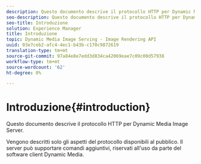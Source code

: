 ```yaml
---
description: Questo documento descrive il protocollo HTTP per Dynamic Media Image Server.
seo-description: Questo documento descrive il protocollo HTTP per Dynamic Media Image Server.
seo-title: Introduzione
solution: Experience Manager
title: Introduzione
topic: Dynamic Media Image Serving - Image Rendering API
uuid: 03e7ceb2-afc4-4ec1-b43b-c170c9872619
translation-type: tm+mt
source-git-commit: 97a84e8e7edd3d834ca42069eae7c09c00d57938
workflow-type: tm+mt
source-wordcount: '62'
ht-degree: 0%

---
```



# Introduzione{#introduction}

Questo documento descrive il protocollo HTTP per Dynamic Media Image Server.

Vengono descritti solo gli aspetti del protocollo disponibili al pubblico. Il server può supportare comandi aggiuntivi, riservati all&#39;uso da parte del software client Dynamic Media.

